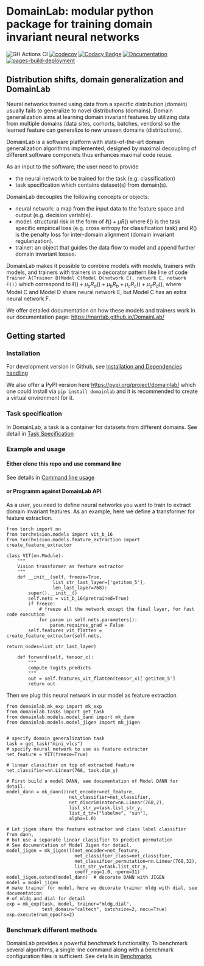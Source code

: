 # DomainLab: modular python package for training domain invariant neural networks

![GH Actions CI ](https://github.com/marrlab/DomainLab/actions/workflows/ci.yml/badge.svg?branch=master)
[![codecov](https://codecov.io/gh/marrlab/DomainLab/branch/master/graph/badge.svg)](https://app.codecov.io/gh/marrlab/DomainLab)
[![Codacy Badge](https://app.codacy.com/project/badge/Grade/bc22a1f9afb742efb02b87284e04dc86)](https://www.codacy.com/gh/marrlab/DomainLab/dashboard)
[![Documentation](https://img.shields.io/badge/Documentation-Here)](https://marrlab.github.io/DomainLab/)
[![pages-build-deployment](https://github.com/marrlab/DomainLab/actions/workflows/pages/pages-build-deployment/badge.svg)](https://github.com/marrlab/DomainLab/actions/workflows/pages/pages-build-deployment)

## Distribution shifts, domain generalization and DomainLab

Neural networks trained using data from a specific distribution (domain) usually fails to generalize to novel distributions (domains). Domain generalization aims at learning domain invariant features by utilizing data from multiple domains (data sites, corhorts, batches, vendors) so the learned feature can generalize to new unseen domains (distributions). 

DomainLab is a software platform with state-of-the-art domain generalization algorithms implemented, designed by maximal decoupling of different software componets thus enhances maximal code reuse.

As an input to the software, the user need to provide 
- the neural network to be trained for the task (e.g. classification)
- task specification which contains dataset(s) from domain(s). 

DomainLab decouples the following concepts or objects:
- neural network: a map from the input data to the feature space and output (e.g. decision variable).
- model: structural risk in the form of $\ell() + \mu R()$  where $\ell()$ is the task specific empirical loss (e.g. cross entropy for classification task) and $R()$ is the penalty loss for inter-domain alignment (domain invariant regularization).
- trainer:  an object that guides the data flow to model and append further domain invariant losses.

DomainLab makes it possible to combine models with models, trainers with models, and trainers with trainers in a decorator pattern like line of code `Trainer A(Trainer B(Model C(Model D(network E), network E, network F)))` which correspond to $\ell() + \mu_a R_a() + \mu_b R_b + \mu_c R_c() + \mu_d R_d()$, where Model C and Model D share neural network E, but Model C has an extra neural network F. 

We offer detailed documentation on how these models and trainers work in our documentation page: https://marrlab.github.io/DomainLab/

## Getting started

### Installation
For development version in Github, see [Installation and Dependencies handling](./docs/doc_install.md)

We also offer a PyPI version here https://pypi.org/project/domainlab/  which one could install via `pip install domainlab` and it is recommended to create a virtual environment for it. 

### Task specification
In DomainLab, a task is a container for datasets from different domains. See detail in
[Task Specification](./docs/doc_tasks.md)

### Example and usage

#### Either clone this repo and use command line 
See details in [Command line usage](./docs/doc_usage_cmd.md)

#### or Programm against DomainLab API

As a user, you need to define neural networks you want to train to extract domain invariant features. As an example, here we define a transformer for feature extraction. 
```
from torch import nn                                                                                     
from torchvision.models import vit_b_16                                                                  
from torchvision.models.feature_extraction import create_feature_extractor

class VIT(nn.Module):
    """
    Vision transformer as feature extractor
    """
    def __init__(self, freeze=True,
                 list_str_last_layer=['getitem_5'],
                 len_last_layer=768):
        super().__init__()
        self.nets = vit_b_16(pretrained=True)
        if freeze:
            # freeze all the network except the final layer, for fast code execution
            for param in self.nets.parameters():
                param.requires_grad = False
        self.features_vit_flatten = create_feature_extractor(self.nets,
                                                             return_nodes=list_str_last_layer)

    def forward(self, tensor_x):
        """
        compute logits predicts
        """
        out = self.features_vit_flatten(tensor_x)['getitem_5']
        return out
```
Then we plug this neural network in our model as feature extraction
```
from domainlab.mk_exp import mk_exp                                                                      
from domainlab.tasks import get_task                                                                     
from domainlab.models.model_dann import mk_dann
from domainlab.models.model_jigen import mk_jigen


# specify domain generalization task
task = get_task("mini_vlcs")
# specify neural network to use as feature extractor
net_feature = VIT(freeze=True)

# linear classifier on top of extracted feature
net_classifier=nn.Linear(768, task.dim_y)

# First build a model DANN, see documentation of Model DANN for detail.
model_dann = mk_dann()(net_encoder=net_feature,
                       net_classifier=net_classifier,
                       net_discriminator=nn.Linear(768,2),
                       list_str_y=task.list_str_y,
                       list_d_tr=["labelme", "sun"],
                       alpha=1.0)

# Let jigen share the feature extractor and class label classifier from dann,
# but use a separate linear classifier to predict permutation
# See documentation of Model Jigen for detail.
model_jigen = mk_jigen()(net_encoder=net_feature,
                         net_classifier_class=net_classifier,
                         net_classifier_permutation=nn.Linear(768,32),
                         list_str_y=task.list_str_y,
                         coeff_reg=1.0, nperm=31)
model_jigen.extend(model_dann)  # decorate DANN with JIGEN
model = model_jigen
# make trainer for model, here we decorate trainer mldg with dial, see documentation
# of mldg and dial for detail
exp = mk_exp(task, model, trainer="mldg,dial",
             test_domain="caltech", batchsize=2, nocu=True)
exp.execute(num_epochs=2)
```


### Benchmark different methods
DomainLab provides a powerful benchmark functionality. 
To benchmark several algorithms, a single line command along with a benchmark configuration files is sufficient. See details in [Benchmarks](./docs/doc_benchmark.md)
